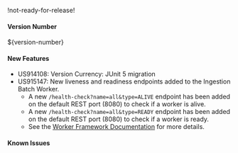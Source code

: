 !not-ready-for-release!

#### Version Number
${version-number}

#### New Features
- US914108: Version Currency: JUnit 5 migration
- US915147: New liveness and readiness endpoints added to the Ingestion Batch Worker.
  - A new `/health-check?name=all&type=ALIVE` endpoint has been added on the default REST port (8080) to check if a worker is alive.
  - A new `/health-check?name=all&type=READY` endpoint has been added on the default REST port (8080) to check if a worker is ready.
  - See the [Worker Framework Documentation](https://github.com/WorkerFramework/worker-framework/tree/develop/worker-core#liveness-and-readiness-checks-within-the-worker-framework)
    for more details.

#### Known Issues
